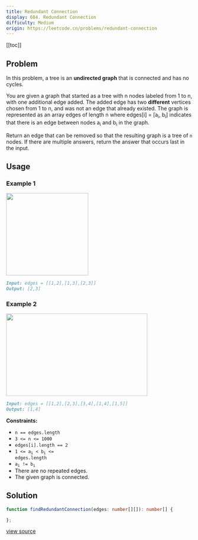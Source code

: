 ```yaml
---
title: Redundant Connection
display: 684. Redundant Connection
difficulty: Medium
origin: https://leetcode.cn/problems/redundant-connection
---
```


[[toc]]

## Problem

In this problem, a tree is an **undirected graph** that is connected and has no cycles.

You are given a graph that started as a tree with n nodes labeled from 1 to n, with one additional edge added. The added edge has two **different** vertices chosen from 1 to n, and was not an edge that already existed. The graph is represented as an array edges of length n where edges[i] = [a<sub>i</sub>, b<sub>i</sub>] indicates that there is an edge between nodes a<sub>i</sub> and b<sub>i</sub> in the graph.

Return an edge that can be removed so that the resulting graph is a tree of `n` nodes. If there are multiple answers, return the answer that occurs last in the input.

## Usage

### Example 1

<img alt="" src="https://assets.leetcode.com/uploads/2021/05/02/reduntant1-1-graph.jpg" style="width: 222px; height: 222px;" />

```md
Input: edges = [[1,2],[1,3],[2,3]]
Output: [2,3]
```

### Example 2

<img alt="" src="https://assets.leetcode.com/uploads/2021/05/02/reduntant1-2-graph.jpg" style="width: 382px; height: 222px;" />

```md
Input: edges = [[1,2],[2,3],[3,4],[1,4],[1,5]]
Output: [1,4]
```

**Constraints:**

- <code>n == edges.length</code>
- <code>3 &lt;= n &lt;= 1000</code>
- <code>edges[i].length == 2</code>
- <code>1 &lt;= a<sub>i</sub> &lt; b<sub>i</sub> &lt;= edges.length</code>
- <code>a<sub>i</sub> != b<sub>i</sub></code>
- There are no repeated edges.
- The given graph is connected.

## Solution

```ts
function findRedundantConnection(edges: number[][]): number[] {

};
```

[view source](https://leetcode.cn/problems/redundant-connection)
